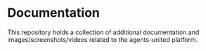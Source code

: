# Documentation
This repository holds a collection of additional documentation and images/screenshots/videos related to the agents-united platform. 

